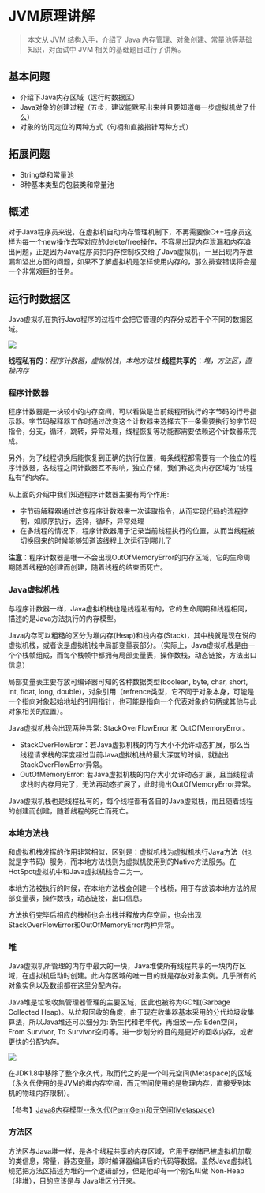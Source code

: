 # JVM原理讲解

>本文从 JVM 结构入手，介绍了 Java 内存管理、对象创建、常量池等基础知识，对面试中 JVM 相关的基础题目进行了讲解。

<!-- more -->

## 基本问题
* 介绍下Java内存区域（运行时数据区）
* Java对象的创建过程（五步，建议能默写出来并且要知道每一步虚拟机做了什么）
* 对象的访问定位的两种方式（句柄和直接指针两种方式）

## 拓展问题
* String类和常量池
* 8种基本类型的包装类和常量池

## 概述
对于Java程序员来说，在虚拟机自动内存管理机制下，不再需要像C++程序员这样为每一个new操作去写对应的delete/free操作，不容易出现内存泄漏和内存溢出问题，正是因为Java程序员把内存控制权交给了Java虚拟机，一旦出现内存泄漏和溢出方面的问题，如果不了解虚拟机是怎样使用内存的，那么排查错误将会是一个非常艰巨的任务。

## 运行时数据区
Java虚拟机在执行Java程序的过程中会把它管理的内存分成若干个不同的数据区域。

![](media/15516889064939/15516900494445.jpg)

**线程私有的**：*_程序计数器，虚拟机栈，本地方法栈_*
**线程共享的**：*_堆，方法区，直接内存_*

### 程序计数器
程序计数器是一块较小的内存空间，可以看做是当前线程所执行的字节码的行号指示器。字节码解释器工作时通过改变这个计数器来选择去下一条需要执行的字节码指令，分支，循环，跳转，异常处理，线程恢复等功能都需要依赖这个计数器来完成。

另外，为了线程切换后能恢复到正确的执行位置，每条线程都需要有一个独立的程序计数器，各线程之间计数器互不影响，独立存储，我们称这类内存区域为“线程私有”的内存。

从上面的介绍中我们知道程序计数器主要有两个作用:
* 字节码解释器通过改变程序计数器来一次读取指令，从而实现代码的流程控制，如顺序执行，选择，循环，异常处理
* 在多线程的情况下，程序计数器用于记录当前线程执行的位置，从而当线程被切换回来的时候能够知道该线程上次运行到哪儿了

**注意**：程序计数器是唯一不会出现OutOfMemoryError的内存区域，它的生命周期随着线程的创建而创建，随着线程的结束而死亡。

### Java虚拟机栈
与程序计数器一样，Java虚拟机栈也是线程私有的，它的生命周期和线程相同，描述的是Java方法执行的内存模型。

Java内存可以粗糙的区分为堆内存(Heap)和栈内存(Stack)，其中栈就是现在说的虚拟机栈，或者说是虚拟机栈中局部变量表部分。（实际上，Java虚拟机栈是由一个个栈帧组成，而每个栈帧中都拥有局部变量表，操作数栈，动态链接，方法出口信息）

局部变量表主要存放可编译器可知的各种数据类型(boolean, byte, char, short, int, float, long, double)，对象引用（refrence类型，它不同于对象本身，可能是一个指向对象起始地址的引用指针，也可能是指向一个代表对象的句柄或其他与此对象相关的位置）。

Java虚拟机栈会出现两种异常: StackOverFlowError 和 OutOfMemoryError。
* StackOverFlowEror：若Java虚拟机栈的内存大小不允许动态扩展，那么当线程请求栈的深度超过当前Java虚拟机栈的最大深度的时候，就抛出StackOverFlowError异常。
* OutOfMemoryError: 若Java虚拟机栈的内存大小允许动态扩展，且当线程请求栈时内存用完了，无法再动态扩展了，此时抛出OutOfMemoryError异常。

Java虚拟机栈也是线程私有的，每个线程都有各自的Java虚拟栈，而且随着线程的创建而创建，随着线程的死亡而死亡。

### 本地方法栈

和虚拟机栈发挥的作用非常相似，区别是：虚拟机栈为虚拟机执行Java方法（也就是字节码）服务，而本地方法栈则为虚拟机使用到的Native方法服务。在HotSpot虚拟机中和Java虚拟机栈合二为一。

本地方法被执行的时候，在本地方法栈会创建一个栈桢，用于存放该本地方法的局部变量表，操作数栈，动态链接，出口信息。

方法执行完毕后相应的栈桢也会出栈并释放内存空间，也会出现StackOverFlowError和OutOfMemoryError两种异常。

### 堆

Java虚拟机所管理的内存中最大的一块，Java堆使所有线程共享的一块内存区域，在虚拟机启动时创建。此内存区域的唯一目的就是存放对象实例。几乎所有的对象实例以及数组都在这里分配内存。

Java堆是垃圾收集管理器管理的主要区域，因此也被称为GC堆(Garbage Collected Heap)。从垃圾回收的角度，由于现在收集器基本采用的分代垃圾收集算法，所以Java堆还可以细分为: 新生代和老年代，再细致一点: Eden空间，From Survivor, To Survivor空间等。进一步划分的目的是更好的回收内存，或者更快的分配内存。

![](media/15516889064939/15517535928182.jpg)

在JDK1.8中移除了整个永久代，取而代之的是一个叫元空间(Metaspace)的区域（永久代使用的是JVM的堆内存空间，而元空间使用的是物理内存，直接受到本机的物理内存限制）。

【参考】[Java8内存模型--永久代(PermGen)和元空间(Metaspace)](https://www.cnblogs.com/paddix/p/5309550.html)

### 方法区

方法区与Java堆一样，是各个线程共享的内存区域，它用于存储已被虚拟机加载的类信息，常量，静态变量，即时编译器编译后的代码等数据。虽然Java虚拟机规范把方法区描述为堆的一个逻辑部分，但是他却有一个别名叫做 Non-Heap（非堆），目的应该是与 Java堆区分开来。



